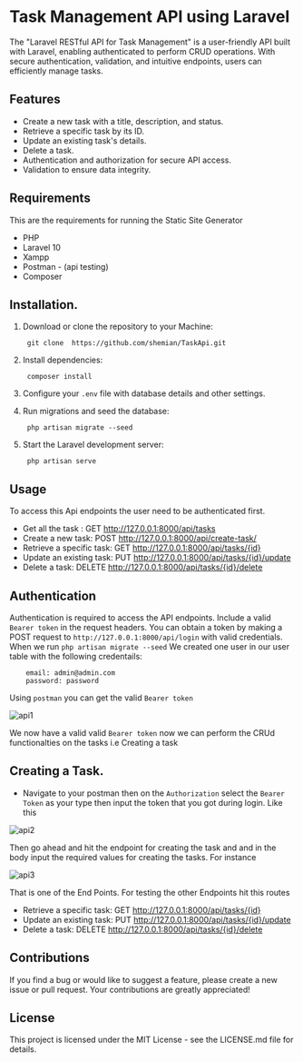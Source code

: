 # Task Management API using Laravel  
The "Laravel RESTful API for Task Management" is a user-friendly API built with Laravel, enabling authenticated to perform  CRUD operations. With secure authentication, validation, and intuitive endpoints, users can efficiently manage tasks. 

## Features
* Create a new task with a title, description, and status.
* Retrieve a specific task by its ID.
* Update an existing task's details.
* Delete a task.
* Authentication and authorization for secure API access.
* Validation to ensure data integrity.

## Requirements 
This are the requirements for running the Static Site Generator 
* PHP
* Laravel 10
* Xampp
* Postman - (api testing)
* Composer

## Installation.
1. Download or clone the repository to your Machine:

        git clone  https://github.com/shemian/TaskApi.git
        
2. Install dependencies:
    
        composer install
   
4. Configure your `.env` file with database details and other settings.

5. Run migrations and seed the database:
    
        php artisan migrate --seed

6. Start the Laravel development server:
    
        php artisan serve

## Usage
To access this Api endpoints the user need to be authenticated first.

* Get all the task : GET http://127.0.0.1:8000/api/tasks
* Create a new task: POST http://127.0.0.1:8000/api/create-task/
* Retrieve a specific task: GET http://127.0.0.1:8000/api/tasks/{id}
* Update an existing task: PUT http://127.0.0.1:8000/api/tasks/{id}/update 
* Delete a task: DELETE http://127.0.0.1:8000/api/tasks/{id}/delete

## Authentication
Authentication is required to access the API endpoints. Include a valid ``Bearer token`` in the request headers. You can obtain a token by making a POST request to ``http://127.0.0.1:8000/api/login`` with valid credentials. When we run ``php artisan migrate --seed`` We created one user in our user table with the following credentails:

        email: admin@admin.com
        password: password

Using ``postman`` you can get the  valid ``Bearer token``


![api1](https://github.com/shemian/TaskApi/assets/60656556/f5cbcec5-ef8e-44c7-b3d3-d25a95556a47)


We now have a valid  valid ``Bearer token`` now we can perform the CRUd functionalties on the tasks i.e Creating a task 

## Creating a Task. 
* Navigate to your postman then on the ``Authorization`` select the ``Bearer Token`` as your type then input the token that you got during login. Like this
  
![api2](https://github.com/shemian/TaskApi/assets/60656556/b58ab40d-fc55-4808-8e48-babba4eef26b)

Then go ahead and hit the endpoint for creating the task and and in the body input the required values for creating the tasks. For instance 

![api3](https://github.com/shemian/TaskApi/assets/60656556/05cb4cc0-703d-444e-8908-80e0e0df7f26)

That is one of the End Points. For testing the other Endpoints hit this routes 

* Retrieve a specific task: GET http://127.0.0.1:8000/api/tasks/{id}
* Update an existing task: PUT http://127.0.0.1:8000/api/tasks/{id}/update 
* Delete a task: DELETE http://127.0.0.1:8000/api/tasks/{id}/delete

## Contributions
If you find a bug or would like to suggest a feature, please create a new issue or pull request. Your contributions are greatly appreciated!

## License
This project is licensed under the MIT License - see the LICENSE.md file for details.

